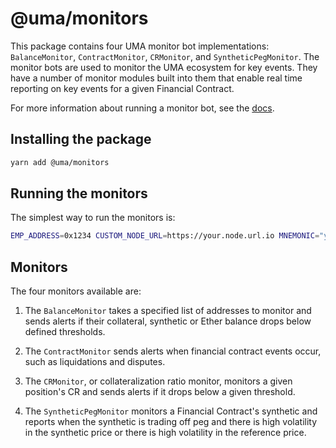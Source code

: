 # @uma/monitors

This package contains four UMA monitor bot implementations: `BalanceMonitor`, `ContractMonitor`, `CRMonitor`, and `SyntheticPegMonitor`. The monitor bots are used to monitor the UMA ecosystem for key events. They have a number of monitor modules built into them that enable real time reporting on key events for a given Financial Contract.

For more information about running a monitor bot, see the [docs](https://docs.umaproject.org/developers/bots).

## Installing the package

```bash
yarn add @uma/monitors
```

## Running the monitors

The simplest way to run the monitors is:

```bash
EMP_ADDRESS=0x1234 CUSTOM_NODE_URL=https://your.node.url.io MNEMONIC="your mnemonic (12-word seed phrase) here" MONITOR_CONFIG="{optional monitor config object}" monitors --network mainnet_mnemonic
```

## Monitors

The four monitors available are:

1. The `BalanceMonitor` takes a specified list of addresses to monitor and sends alerts if their collateral, synthetic or Ether balance drops below defined thresholds.

1. The `ContractMonitor` sends alerts when financial contract events occur, such as liquidations and disputes.

1. The `CRMonitor`, or collateralization ratio monitor, monitors a given position's CR and sends alerts if it drops below a given threshold.

1. The `SyntheticPegMonitor` monitors a Financial Contract's synthetic and reports when the synthetic is trading off peg and there is high volatility in the synthetic price or there is high volatility in the reference price.
